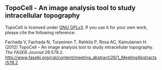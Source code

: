 ## TopoCell - An image analysis tool to study intracellular topography

TopoCell is licensed under [GNU GPLv3](COPYING). If you use it for your own
work, please cite the following reference:

Fachada V, Fachada N, Turpeinen T, Rahkila P, Rosa AC, Kainulainen H. (2012)
TopoCell – An image analysis tool to study intracellular topography. *The FASEB
Journal* 26:578.2. http://www.fasebj.org/cgi/content/meeting_abstract/26/1_MeetingAbstracts/578.2

